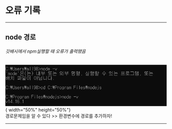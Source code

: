 # 오류 기록    
    
***
     
## node 경로      
###### 깃배시에서 npm실행할 때 오류가 출력됐음     
      
![error_node_path](./img/error_node_path.PNG){ width="50%" height="50%"}      
경로문제임을 알 수 있다 >> 환경변수에 경로를 추가하자!    
    
***